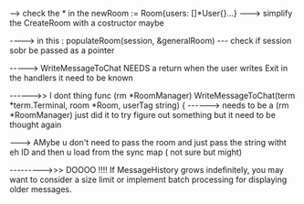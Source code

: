 --> check the * in the newRoom := Room{users: []*User{}...}
---> simplify the CreateRoom with a costructor maybe


----> in this :  populateRoom(session, &generalRoom)   --- check if session sobr be passed as a pointer 



-----> WriteMessageToChat NEEDS a return when the user writes Exit in the handlers it need to be known


------>> I dont thing func (rm *RoomManager) WriteMessageToChat(term *term.Terminal, room *Room, userTag string) {
      ------> needs to be a (rm *RoomManager)   just did it to try figure out something but it need to be thought again 
      
---> AMybe u don't need to pass the room and just pass the string witht eh ID and then u load from the sync map ( not sure but might)



--------->>> DOOOO !!!!  If MessageHistory grows indefinitely, you may want to consider a size limit or implement batch processing for displaying older messages.
